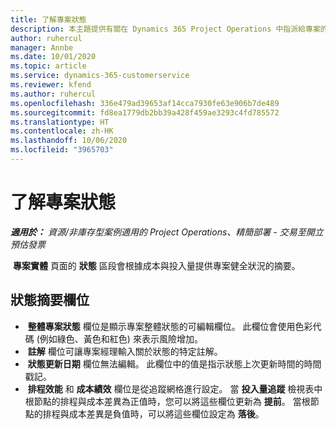 ```yaml
---
title: 了解專案狀態
description: 本主題提供有關在 Dynamics 365 Project Operations 中指派給專案的狀態的資訊。
author: ruhercul
manager: Annbe
ms.date: 10/01/2020
ms.topic: article
ms.service: dynamics-365-customerservice
ms.reviewer: kfend
ms.author: ruhercul
ms.openlocfilehash: 336e479ad39653af14cca7930fe63e906b7de489
ms.sourcegitcommit: fd8ea1779db2bb39a428f459ae3293c4fd785572
ms.translationtype: HT
ms.contentlocale: zh-HK
ms.lasthandoff: 10/06/2020
ms.locfileid: "3965703"
---
```

# <a name="understand-project-status"></a>了解專案狀態

_**適用於：** 資源/非庫存型案例適用的 Project Operations、精簡部署 - 交易至開立預估發票_


 **專案實體** 頁面的 **狀態** 區段會根據成本與投入量提供專案健全狀況的摘要。


## <a name="status-summary-fields"></a>狀態摘要欄位

-  **整體專案狀態** 欄位是顯示專案整體狀態的可編輯欄位。 此欄位會使用色彩代碼 (例如綠色、黃色和紅色) 來表示風險增加。 
-  **註解** 欄位可讓專案經理輸入關於狀態的特定註解。 
-  **狀態更新日期** 欄位無法編輯。 此欄位中的值是指示狀態上次更新時間的時間戳記。
-  **排程效能** 和 **成本績效** 欄位是從追蹤網格進行設定。 當 **投入量追蹤** 檢視表中根節點的排程與成本差異為正值時，您可以將這些欄位更新為 **提前**。 當根節點的排程與成本差異是負值時，可以將這些欄位設定為 **落後**。

